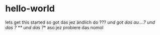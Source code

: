 # hello-world
lets get this started
so got das jez ändlich do ???
*und got das au....?*
*und das ?
** und das ?**
aso jez probiere das nomol
